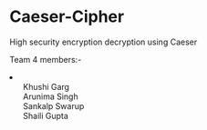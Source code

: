 # Caeser-Cipher
High security encryption decryption using Caeser


Team 4 members:-
<li>
  <ul>
    <item>Khushi Garg</item> <br>
<item>Arunima Singh</item> <br>
<item>Sankalp Swarup</item> <br> 
<item>Shaili Gupta</item> <br>
  </ul>

</li>
